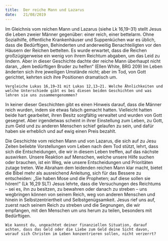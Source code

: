 ```yaml
---
title:  Der reiche Mann und Lazarus
date:   21/08/2019
---
```


Im Gleichnis vom reichen Mann und Lazarus (siehe Lk 16,19–31) stellt Jesus die Leben zweier Männer gegenüber: einer reich, einer bettelarm. Ohne Sozialhilfe, öffentliche Krankenhäuser und Suppenküchen war es üblich, dass die Bedürftigen, Behinderten und anderweitig Benachteiligten vor den Häusern der Reichen bettelten. Es wurde erwartet, dass die Reichen großzügigerweise ein wenig von ihrem Reichtum abgaben, um das Leid zu lindern. Aber in dieser Geschichte dachte der reiche Mann überhaupt nicht daran, „dem bedürftigen Bruder zu helfen“ (Ellen White, BRG 209) Im Leben änderten sich ihre jeweiligen Umstände nicht; aber im Tod, von Gott gerichtet, kehrten sich ihre Positionen dramatisch um.

`Vergleiche Lukas 16,19–31 mit Lukas 12,13–21. Welche Ähnlichkeiten und welche Unterschiede gibt es bei diesen beiden Geschichten und was lehren sie uns zusammengenommen?`

In keiner dieser Geschichten gibt es einen Hinweis darauf, dass die Männer reich wurden, indem sie etwas falsch gemacht hatten. Vielleicht hatten beide hart gearbeitet, ihren Besitz sorgfältig verwaltet und wurden von Gott gesegnet. Aber irgendetwas scheint in ihrer Einstellung zum Leben, zu Gott, zum Geld und zu anderen Menschen schief gelaufen zu sein, und dafür haben sie erheblich und auf ewig einen Preis bezahlt.

Die Geschichte vom reichen Mann und von Lazarus, die sich auf zu Jesu Zeiten beliebte Vorstellungen vom Leben nach dem Tod stützt, lehrt, dass sich die Entscheidungen, die wir in diesem Leben treffen, auf das nächste auswirken. Unsere Reaktion auf Menschen, welche unsere Hilfe suchen oder brauchen, ist ein Weg, wie unsere Entscheidungen und Prioritäten zutage treten. Wie Abraham dem leidenden reichen Mann klar macht, bietet die Bibel mehr als ausreichend Anleitung, sich für das Bessere zu entscheiden: „Sie haben Mose und die Propheten; auf diese sollen sie hören!“ (Lk 16,29 SLT) Jesus lehrte, dass die Versuchungen des Reichtums – sei es, ihn zu besitzen, zu bewahren oder danach zu streben – uns wegbringen können von seinem Reich, weg von anderen Menschen und hinein in Selbstzentriertheit und Selbstgenügsamkeit. Jesus rief uns auf, zuerst nach seinem Reich zu streben und die Segnungen, die wir empfangen, mit den Menschen um uns herum zu teilen, besonders mit Bedürftigen.

`Wie kannst du, ungeachtet deiner finanziellen Situation, darauf achten, dass das Geld oder die Liebe zum Geld deine Sicht davon, worauf sich Christen im Leben konzentrieren sollen, nicht verzerrt?`
